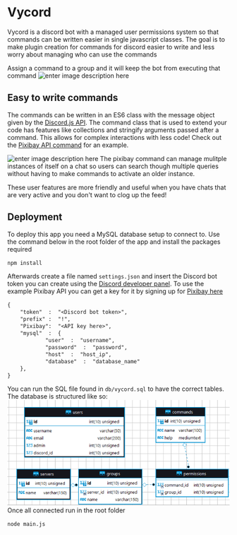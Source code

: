 # Vycord

Vycord is a discord bot with a managed user permissions system so that commands can be written easier in single javascript classes. The goal is to make plugin creation for commands for discord easier to write and less worry about managing who can use the commands

Assign a command to a group and it will keep the bot from executing that command
![enter image description here](https://lh3.googleusercontent.com/uYXNWaDAayg1cPlKw1QLb1OylYXSO2ClOS7y48uasJkE1QRoGw-CcX1YpcvufBtY-wF8Cr42bNEKjTOwsv-zpuAAFDRgJab4tnZhwR2KXVwPdPX3znwUda5S8FvHvwvo6f7I77QXMWhQ-YuAxp_VcDPRN2iK6ilAON8Ubuu8WrQ7YHspMaLqKU-WmdJzvPg_Oafnrh9B29SwbkANe_cnNHp9dlvXiirnb_NqAjHMHYM0KZDgAXS9vquQiW-8YvRk_Z4qXK0x6kHgiJsYWyVZlXD_cxNBQDMy4T77gOScRuoLutUz8uGicCUU1B6oZdIzMycjnnbUI_xCTMIkWpr8960rzLNjJ1sDURBqUG0zpSWP59xIm0lsSh0PDbXmJcnrFYozzQV-BtiLtbKWg7jH2u9Ej9DVZeysJTVzuniU9vAObRKOD3_-162-Kqevx2vOIiAgBVok7AJhNarm8ii6vDOf0hBGaU6LfHe984ioEy2MArr-_bkkJxQTzmEDrRtT80f8nmcI8uSeT76BB5Gbfms8yqcWuGfWNtZ6CmCJJVO_9z3CcTjMRGbi0jkLap3cqflYxZA4FSgVm9AM-x0Ds_NTTix1mio0E1POVAZZtPzQ30Ab1v4p59lLUJX4ILvcsIRMXHIdCMUCPxriJjdH5lkx-j-5iTyr-2xwZK9amwgSNeKkp8hBYfdgfAhadoklZTcL9KMjTJyB-kurdHfe9g=w519-h471-no?authuser=0)


## Easy to write commands 

The commands can be written in an ES6 class with the message object given by the [Discord.js API](https://discord.js.org/#/docs/main/stable/class/Message). The command class that is used to extend your code has features like collections and stringify arguments passed after a command.
This allows for complex interactions with less code! Check out the [Pixibay API command](https://github.com/JacobGonzalez0/Vycord/blob/main/commands/pixibay.js) for an example.

![enter image description here](https://lh3.googleusercontent.com/RlU8Kt8paTDiTGkDcdIMFGeGLBZFW6i0y-MUWjiVgDDzDP0YfKZMLdJ4c1jnM_pNd8-zpslYFO4eNtyusNhh3RhWf4zdQirZ1ZhG1CVCBo4Mg9vWsvkCOqCAnBtuUQMpceDICHpyNtygwcO3fjT4RyT9mpfvuqz9Znhos_MM8yA8fgR5q8wD_105Ch7pcdXAxw89-3z9v_Y73L-E2Q5GZ4cW33Z_LEAiWFGpllVL1eqzG4jPmDjyDR3gPiFrM7vfa3WoJ-FbBCXXENxhonRFK7XAbFhorCpntniv03InFcKLcnPwPgKiIXAEkS4i_3C9QckTuBnpgbbBzMTpbrOTnFecw_NpJrbbahmxe0f1MEG2Ylk3ttsmcBGDEJfc6llHNIcHP4HmO5fFGWyz6-U_ELU8K7oIx_Gn-oo7iOUFolSYDKKb9EyhRvW4Ovrp2T8C8fZSgVED7tJ9R31N8nOCpjG-z62wMS30B1M7T8Y5Wvf_SPZ6peL7G4mPPZQMoehK8ygWIurX0YSXI4UD-v_E3iV3K7zZT3G0gKlpaHVx5utuHoIeJor3dqFVfeEtUGYwIbokAKYJmCIAh9o9yeQR_-rlcAp3LhOmbLdQAPqCzOYwvCIFpnwLUeEkYKrkhnTdbCfXyaWWq_QpNdFJODf80PpXiSSQgG7fF4EOdW_bA7QmejxIQhvNGFWwNAur8iYZ1ADDajn-V9tkoMmSJ9WXuw=w519-h471-no?authuser=0)
The pixibay command can manage mulitple instances of itself on a chat so users can search though multiple queries without having to make commands to activate an older instance.

These user features are more friendly and useful when you have chats that are very active and you don't want to clog up the feed!


## Deployment

To deploy this app you need a MySQL database setup to connect to. Use the command below in the root folder of the app and install the packages required

    npm install
 Afterwards create a file named `settings.json` and insert the Discord bot token you can create using the [Discord developer panel](https://discord.com/developers/applications).  To use the example Pixibay API you can get a key for it by signing up for [Pixibay here](https://pixabay.com/api/docs/)

    {
	    "token"  :  "<Discord bot token>",
	    "prefix" :  "!",
	    "Pixibay":  "<API key here>",
	    "mysql"  :  {
			    "user"  :  "username",
			    "password"  :  "password",
			    "host"  :  "host_ip",
			    "database"  :  "database_name"
	    },
    }
You can run the SQL file found in `db/vycord.sql` to have the correct tables.
The database is structured like so: 
![enter image description here](https://raw.githubusercontent.com/JacobGonzalez0/Vycord/main/db/design.png)
Once all connected run in the root folder

    node main.js
